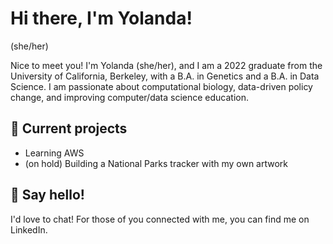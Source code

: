 # Hi there, I'm Yolanda!
(she/her)

Nice to meet you! I'm Yolanda (she/her), and I am a 2022 graduate from the University of California, Berkeley, with a B.A. in Genetics and a B.A. in Data Science. I am passionate about computational biology, data-driven policy change, and improving computer/data science education.

## 🌱 Current projects
- Learning AWS
- (on hold) Building a National Parks tracker with my own artwork

## 👋 Say hello!

I'd love to chat! For those of you connected with me, you can find me on LinkedIn. 



<!--
**yolandaas/yolandaas** is a ✨ _special_ ✨ repository because its `README.md` (this file) appears on your GitHub profile.

Here are some ideas to get you started:

- 🔭 I’m currently working on ...
- 🌱 I’m currently learning ...
- 👯 I’m looking to collaborate on ...
- 🤔 I’m looking for help with ...
- 💬 Ask me about ...
- 📫 How to reach me: ...
- 😄 Pronouns: ...
- ⚡ Fun fact: ...

[<img align="left" alt="Email" width="24px" src="https://cdn.jsdelivr.net/npm/simple-icons@v3/icons/gmail.svg" />](mailto:yashen@berkeley.edu)
[<img align="left" alt="Website" width="24px" src="https://upload.wikimedia.org/wikipedia/commons/9/98/OOjs_UI_icon_userAvatar.svg" />](https://yolandashen.me)
[<img align="left" alt="LinkedIn" width="24px" src="https://cdn.jsdelivr.net/npm/simple-icons@v3/icons/linkedin.svg" />](https://www.linkedin.com/in/yolanda-s/)
-->
